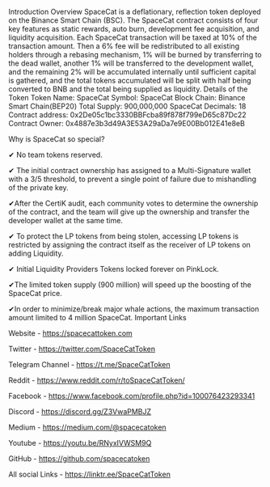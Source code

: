 Introduction
Overview
SpaceCat is a deflationary, reflection token deployed on the Binance Smart Chain (BSC). The SpaceCat contract consists of four key features as static rewards, auto burn, development fee acquisition, and liquidity acquisition. 
Each SpaceCat transaction will be taxed at 10% of the transaction amount. Then a 6% fee will be redistributed to all existing holders through a rebasing mechanism, 1% will be burned by transferring to the dead wallet, another 1% will be transferred to the development wallet, and the remaining 2% will be accumulated internally until sufficient capital is gathered, and the total tokens accumulated will be split with half being converted to BNB and the total being supplied as liquidity.
Details of the Token 
Token Name: SpaceCat
Symbol: SpaceCat
Block Chain: Binance Smart Chain(BEP20)
Total Supply: 900,000,000 SpaceCat
Decimals: 18
Contract address: 0x2De05c1bc3330BBFcba89f878f799eD65c87Dc22
Contract Owner: 0x4887e3b3d49A3E53A29aDa7e9E00Bb012E41e8eB

Why is SpaceCat so special?

✔ No team tokens reserved.

✔ The initial contract ownership has assigned to a Multi-Signature wallet with a 3/5 threshold, to prevent a single point of failure due to mishandling of the private key. 

✔After the CertiK audit, each community votes to determine the ownership of the contract, and the team will give up the ownership and transfer the developer wallet at the same time.

✔ To protect the LP tokens from being stolen, accessing LP tokens is restricted by assigning the contract itself as the receiver of LP tokens on adding Liquidity.

✔ Initial Liquidity Providers Tokens locked forever on PinkLock. 

✔The limited token supply (900 million) will speed up the boosting of the SpaceCat price.

✔In order to minimize/break major whale actions, the maximum transaction amount limited to 4 million SpaceCat.
Important Links

Website - https://spacecattoken.com

Twitter - https://twitter.com/SpaceCatToken

Telegram Channel - https://t.me/SpaceCatToken

Reddit - https://www.reddit.com/r/toSpaceCatToken/

Facebook - https://www.facebook.com/profile.php?id=100076423293341

Discord - https://discord.gg/Z3VwaPMBJZ

Medium - https://medium.com/@spacecatoken

Youtube - https://youtu.be/RNyxIVWSM9Q

GitHub - https://github.com/spacecatoken

All social Links - https://linktr.ee/SpaceCatToken
